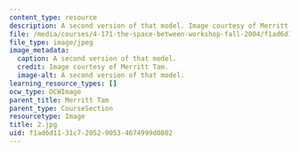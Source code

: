 ```yaml
---
content_type: resource
description: A second version of that model. Image courtesy of Merritt Tam.
file: /media/courses/4-171-the-space-between-workshop-fall-2004/f1ad6d1131c7205290534674999d0802_2.jpg
file_type: image/jpeg
image_metadata:
  caption: A second version of that model.
  credit: Image courtesy of Merritt Tam.
  image-alt: A second version of that model.
learning_resource_types: []
ocw_type: OCWImage
parent_title: Merritt Tam
parent_type: CourseSection
resourcetype: Image
title: 2.jpg
uid: f1ad6d11-31c7-2052-9053-4674999d0802
---
```

